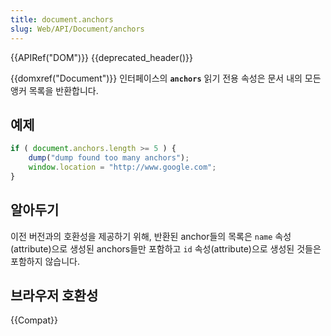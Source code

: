 ```yaml
---
title: document.anchors
slug: Web/API/Document/anchors
---
```

{{APIRef("DOM")}} {{deprecated_header()}}

{{domxref("Document")}} 인터페이스의 **`anchors`** 읽기 전용 속성은 문서 내의 모든 앵커 목록을 반환합니다.

## 예제

```js
if ( document.anchors.length >= 5 ) {
    dump("dump found too many anchors");
    window.location = "http://www.google.com";
}
```

## 알아두기

이전 버전과의 호환성을 제공하기 위해, 반환된 anchor들의 목록은 `name` 속성(attribute)으로 생성된 anchors들만 포함하고 `id` 속성(attribute)으로 생성된 것들은 포함하지 않습니다.

## 브라우저 호환성

{{Compat}}
